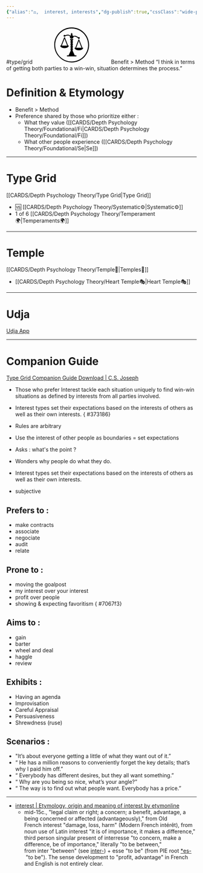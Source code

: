 ```yaml
---
{"alias":"⚖️,  interest, interests","dg-publish":true,"cssClass":"wide-page","permalink":"/cards/depth-psychology-theory/interest/","dgPassFrontmatter":true,"created":"2023-01-01T13:12:17.828+01:00","updated":"2023-05-27T21:45:09.141+02:00"}
---
```


#type/grid 
<svg xmlns="http://www.w3.org/2000/svg" viewBox="0 0 936 936" style="enable-background:new 0 0 936 936" xml:space="preserve" width="200" height="100"><path d="M490.5 607.7h-45l-54 117H351v27h234v-27h-40.5z"/><path d="M445.5 351h45v270h-45z"/><circle cx="468" cy="575.9" r="29.3"/><circle cx="468" cy="515.7" r="29.3"/><circle cx="468" cy="455.6" r="29.3"/><circle cx="468" cy="395.4" r="29.3"/><circle cx="290.1" cy="242.6" r="22.5"/><circle cx="645.9" cy="297.4" r="22.5"/><path d="M489.9 206.1c0 12.1-9.8 21.9-21.9 21.9s-21.9-9.8-21.9-21.9c0-12.1 21.9-38.2 21.9-38.2s21.9 26.1 21.9 38.2zM508.5 324c0 22.4-18.1 40.5-40.5 40.5s-40.5-18.1-40.5-40.5h81z"/><circle cx="468" cy="270" r="45"/><path d="M456.4 292.1c-.3-.5-26.4-49.7-65.2-55.6-41-6.3-97 19.4-97.6 19.7l-8.4-18.1c2.5-1.2 62.1-28.6 109.1-21.3 48.9 7.5 78.7 63.8 79.9 66.2l-17.8 9.1z"/><path d="m472.4 294.5-14.2-14.1c1.9-1.9 47.2-46.6 96.1-39.1 46.9 7.2 95.5 51.3 97.6 53.1l-13.5 14.8c-.7-.6-46.3-41.9-87.1-48.1-39-6-78.5 33-78.9 33.4zM398.6 484.4c0 34.8-48.4 63-108 63s-108-28.2-108-63h216zM754 539c0 34.8-48.4 63-108 63s-108-28.2-108-63h216z"/><path d="m362.3 497.1-71.7-183.2-71.7 183.2-18.6-7.3 81-207c1.5-3.8 5.2-6.4 9.3-6.4s7.8 2.5 9.3 6.4l81 207-18.6 7.3zM717.7 551.7 646 368.5l-71.7 183.2-18.6-7.3 81-207c1.5-3.8 5.2-6.4 9.3-6.4s7.8 2.5 9.3 6.4l81 207-18.6 7.3z"/><path d="M900 467.1C899.5 228.5 705.7 35.5 467.1 36S35.5 230.3 36 468.9 230.3 900.5 468.9 900 900.5 705.7 900 467.1zm-840.9 2.3C58.6 243.8 241 60.5 466.6 60.1c225.6-.5 408.8 182 409.3 407.6S693.9 876.5 468.3 877c-225.5.4-408.8-182-409.2-407.6z"/></svg>
Benefit > Method
“I think in terms of getting both parties to a win-win, situation determines the process.”

# Definition & Etymology 
- Benefit > Method  
- Preference shared by those who prioritize either : 
	- What they value ([[CARDS/Depth Psychology Theory/Foundational/Fi\|CARDS/Depth Psychology Theory/Foundational/Fi]])
	- What other people experience ([[CARDS/Depth Psychology Theory/Foundational/Se\|Se]])

---
# Type Grid 
[[CARDS/Depth Psychology Theory/Type Grid\|Type Grid]]
- 🆚 [[CARDS/Depth Psychology Theory/Systematic⚙️\|Systematic⚙️]] 
- 1 of 6 [[CARDS/Depth Psychology Theory/Temperament🌍\|Temperaments🌍]] 


---
# Temple 
[[CARDS/Depth Psychology Theory/Temple🙏\|Temples🙏]] 
- [[CARDS/Depth Psychology Theory/Heart Temple🎭\|Heart Temple🎭]] 

---
# Udja
[Udja App](https://www.udja.app/#/)


---
# Companion Guide 
[Type Grid Companion Guide Download | C.S. Joseph](https://csjoseph.life/type-grid-companion-guide-download/)

- Those who prefer Interest tackle each situation uniquely to find win-win situations as defined by interests from all parties involved.
- Interest types set their expectations based on the interests of others as well as their own interests.
{ #373186}

- Rules are arbitrary
- Use the interest of other people as boundaries = set expectations
- Asks : what's the point ? 
- Wonders why people do what they do. 
- Interest types set their expectations based on the interests of others as well as their own interests.
- subjective 

## **Prefers to :** 
- make contracts
- associate
- negociate
- audit
- relate

## **Prone to :**
- moving the goalpost
- my interest over your interest
- profit over people
- showing & expecting favoritism
{ #7067f3}


## **Aims to :**
- gain
- barter
- wheel and deal
- haggle
- review

## **Exhibits** : 
- Having an agenda 
- Improvisation
- Careful Appraisal 
- Persuasiveness
- Shrewdness (ruse)

## **Scenarios :**
- "It’s about everyone getting a little of what they want out of it.”
- “ He has a million reasons to conveniently forget the key details; that’s why I paid him off.”
- “ Everybody has different desires, but they all want something.”
- “ Why are you being so nice, what’s your angle?”
- “ The way is to find out what people want. Everybody has a price.”

---
- [interest | Etymology, origin and meaning of interest by etymonline](https://www.etymonline.com/word/interest?ref=etymonline_crossreference#etymonline_v_9399)
	- mid-15c., "legal claim or right; a concern; a benefit, advantage, a being concerned or affected (advantageously)," from Old French interest "damage, loss, harm" (Modern French intérêt), from noun use of Latin interest "it is of importance, it makes a difference," third person singular present of interresse "to concern, make a difference, be of importance," literally "to be between," from inter "between" (see [inter-](https://www.etymonline.com/word/inter-?ref=etymonline_crossreference "Etymology, meaning and definition of inter- ")) + esse "to be" (from PIE root [*es-](https://www.etymonline.com/word/*es-?ref=etymonline_crossreference "Etymology, meaning and definition of *es- ") "to be"). The sense development to "profit, advantage" in French and English is not entirely clear.